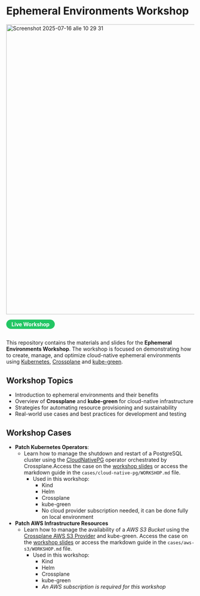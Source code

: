 # Ephemeral Environments Workshop

<img width="1103" height="777" alt="Screenshot 2025-07-16 alle 10 29 31" src="https://github.com/user-attachments/assets/162a4149-0611-4afd-baec-be27f22ac415" />

<a href="https://graz-dev.github.io/ephemeral-environments-workshop/#/" target="_blank" style="display: inline-block; background: #23c664; color: #fff; font-weight: bold; padding: 0.3em 1em; border-radius: 16px; text-decoration: none; margin-bottom: 1em;">Live Workshop</a>

This repository contains the materials and slides for the **Ephemeral Environments Workshop**. The workshop is focused on demonstrating how to create, manage, and optimize cloud-native ephemeral environments using [Kubernetes](https://github.com/kubernetes/kubernetes), [Crossplane](https://github.com/crossplane/crossplane) and [kube-green](https://github.com/kube-green/kube-green).

## Workshop Topics

- Introduction to ephemeral environments and their benefits
- Overview of **Crossplane** and **kube-green** for cloud-native infrastructure
- Strategies for automating resource provisioning and sustainability
- Real-world use cases and best practices for development and testing

## Workshop Cases

- **Patch Kubernetes Operators**: 
  - Learn how to manage the shutdown and restart of a PostgreSQL cluster using the [CloudNativePG](https://cloudnative-pg.io/) operator orchestrated by Crossplane.Access the case on the [workshop slides](https://graz-dev.github.io/ephemeral-environments-workshop/#/9) or access the markdown guide in the `cases/cloud-native-pg/WORKSHOP.md` file.
    - Used in this workshop:
      - Kind
      - Helm
      - Crossplane
      - kube-green
      - No cloud provider subscription needed, it can be done fully on local environment
- **Patch AWS Infrastructure Resources**
  - Learn how to manage the availability of a *AWS S3 Bucket* using the [Crossplane AWS S3 Provider](https://marketplace.upbound.io/providers/upbound/provider-aws-s3/v1.23.1) and kube-green. Access the case on the [workshop slides](WIP) or access the markdown guide in the `cases/aws-s3/WORKSHOP.md` file.
    - Used in this workshop:
      - Kind
      - Helm
      - Crossplane
      - kube-green
      - *An AWS subscription is required for this workshop*

